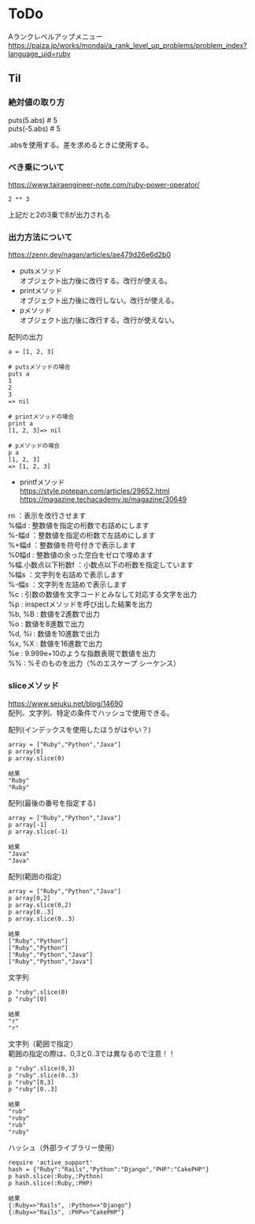 # ToDo
Aランクレベルアップメニュー
<br>
https://paiza.jp/works/mondai/a_rank_level_up_problems/problem_index?language_uid=ruby

## Til
### 絶対値の取り方
puts(5.abs)    # 5<br>
puts(-5.abs)   # 5

.absを使用する。差を求めるときに使用する。

### べき乗について
https://www.tairaengineer-note.com/ruby-power-operator/
```
2 ** 3
```
上記だと2の3乗で8が出力される

### 出力方法について
https://zenn.dev/nagan/articles/ae479d26e6d2b0
- putsメソッド<br>
オブジェクト出力後に改行する。改行が使える。
- printメソッド<br>
オブジェクト出力後に改行しない。改行が使える。
- pメソッド<br>
オブジェクト出力後に改行する。改行が使えない。

配列の出力
```
a = [1, 2, 3]

# putsメソッドの場合
puts a
1
2
3
=> nil

# printメソッドの場合
print a
[1, 2, 3]=> nil

# pメソッドの場合
p a
[1, 2, 3]
=> [1, 2, 3]
```

- printfメソッド<br>
https://style.potepan.com/articles/29652.html<br>
https://magazine.techacademy.jp/magazine/30649

rn ：表示を改行させます<br>
%幅d : 整数値を指定の桁数で右詰めにします<br>
%-幅d ：整数値を指定の桁数で左詰めにします<br>
%+幅d ：整数値を符号付きで表示します<br>
%0幅d : 整数値の余った空白をゼロで埋めます<br>
%幅.小数点以下桁数f ：小数点以下の桁数を指定しています<br>
%幅s ：文字列を右詰めで表示します<br>
%-幅s ：文字列を左詰めで表示します<br>
%c : 引数の数値を文字コードとみなして対応する文字を出力<br>
%p : inspectメソッドを呼び出した結果を出力<br>
%b, %B : 数値を2進数で出力<br>
%o : 数値を8進数で出力<br>
%d, %i : 数値を10進数で出力<br>
%x, %X : 数値を16進数で出力<br>
%e : 9.999e+10のような指数表現で数値を出力<br>
%% : %そのものを出力（%のエスケープ シーケンス）

### sliceメソッド
https://www.sejuku.net/blog/14690<br>
配列、文字列、特定の条件でハッシュで使用できる。<br>

配列(インデックスを使用したほうがはやい？)
```
array = ["Ruby","Python","Java"]
p array[0]
p array.slice(0)

結果
"Ruby"
"Ruby"
```
配列(最後の番号を指定する)
```
array = ["Ruby","Python","Java"]
p array[-1]
p array.slice(-1)

結果
"Java"
"Java"
```
配列(範囲の指定)
```
array = ["Ruby","Python","Java"]
p array[0,2]
p array.slice(0,2)
p array[0..3]
p array.slice(0..3)

結果
["Ruby","Python"]
["Ruby","Python"]
["Ruby","Python","Java"]
["Ruby","Python","Java"]
```
文字列
```
p "ruby".slice(0) 
p "ruby"[0]

結果
"r"
"r"
```
文字列（範囲で指定）<br>
範囲の指定の際は、0,3と0..3では異なるので注意！！
```
p "ruby".slice(0,3) 
p "ruby".slice(0..3)
p "ruby"[0,3]
p "ruby"[0..3]

結果
"rub"
"ruby"
"rub"
"ruby"
```
ハッシュ（外部ライブラリー使用）
```
require 'active_support'
hash = {"Ruby":"Rails","Python":"Django","PHP":"CakePHP"}
p hash.slice(:Ruby,:Python)
p hash.slice(:Ruby,:PHP)

結果
{:Ruby=>"Rails", :Python=>"Django"}
{:Ruby=>"Rails", :PHP=>"CakePHP"}
```
